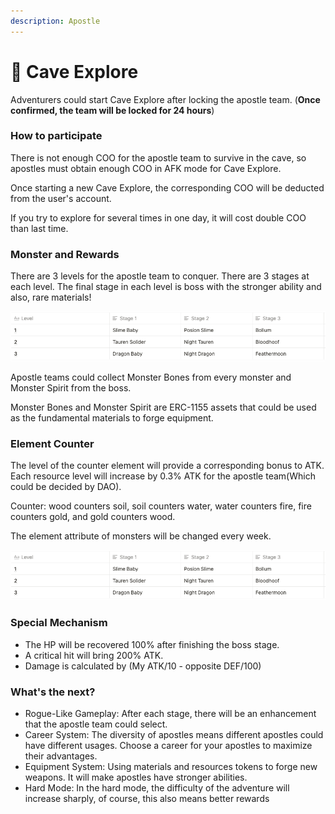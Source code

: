 ```yaml
---
description: Apostle
---
```


# 🚩 Cave Explore

Adventurers could start Cave Explore after locking the apostle team. (**Once confirmed, the team will be locked for 24 hours**)&#x20;

### How to participate

There is not enough COO for the apostle team to survive in the cave, so apostles must obtain enough COO in AFK mode for Cave Explore.

Once starting a new Cave Explore, the corresponding COO will be deducted from the user's account.

If you try to explore for several times in one day, it will cost double COO than last time.



### Monster and Rewards

There are 3 levels for the apostle team to conquer. There are 3 stages at each level. The final stage in each level is boss with the stronger ability and also, rare materials!

![](<../.gitbook/assets/image (21).png>)

Apostle teams could collect Monster Bones from every monster and Monster Spirit from the boss.

Monster Bones and Monster Spirit are ERC-1155 assets that could be used as the fundamental materials to forge equipment.

### Element Counter

The level of the counter element will provide a corresponding bonus to ATK. Each resource level will increase by 0.3% ATK for the apostle team(Which could be decided by DAO).

Counter: wood counters soil, soil counters water, water counters fire, fire counters gold, and gold counters wood.

The element attribute of monsters will be changed every week.

![Element Counter](../.gitbook/assets/image.png)

### Special Mechanism

* The HP will be recovered 100% after finishing the boss stage.
* A critical hit will bring 200% ATK.
* Damage is calculated by (My ATK/10 - opposite DEF/100)

### What's the next?

* Rogue-Like Gameplay: After each stage, there will be an enhancement that the apostle team could select.
* Career System: The diversity of apostles means different apostles could have different usages. Choose a career for your apostles to maximize their advantages.
* Equipment System: Using materials and resources tokens to forge new weapons. It will make apostles have stronger abilities.
* Hard Mode: In the hard mode, the difficulty of the adventure will increase sharply, of course, this also means better rewards
